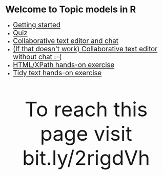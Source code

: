 # Welcome to Topic models in R

* <a href="https://digital-methods-sydney.github.io/ws-201812/getting_started.html" target="_blank" style = "font-size: 150%;">Getting started</a>
* <a href="https://b.socrative.com/login/student/" target="_blank" style="font-size: 150%;">Quiz</a>
* <a href="http://collabedit.com/y56w6" target="_blank"  style = "font-size: 150%;">Collaborative text editor and chat</a>
* <a href="https://docs.google.com/document/d/1lONGbLuz0Wass2RUnM6oxfmcFD3MgxxjdYXvxRqNiDw/edit?usp=sharing" target="_blank"  style = "font-size: 150%;">(If that doesn't work) Collaborative text editor without chat :-(</a>
* <a href = "https://imdb.com/title/tt0057012/" target="_blank"  style = "font-size: 150%;">HTML/XPath hands-on exercise</a>
* <a href = "https://www.gutenberg.org/browse/scores/top" target="_blank"  style = "font-size: 150%;">Tidy text hands-on exercise</a>

<p style = "font-size: 450%;" align="center">To reach this page visit bit.ly/2rigdVh<p>
